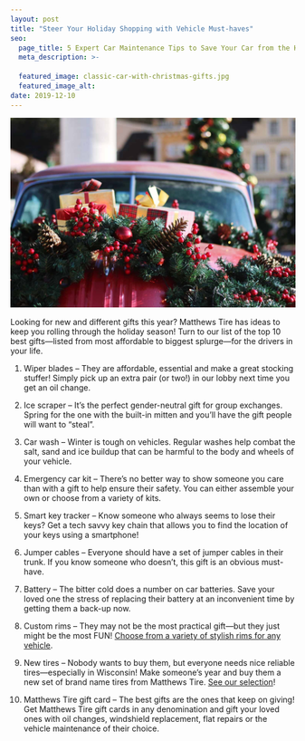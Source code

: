 ```yaml
---
layout: post
title: "Steer Your Holiday Shopping with Vehicle Must-haves"
seo:
  page_title: 5 Expert Car Maintenance Tips to Save Your Car from the Heat
  meta_description: >-

  featured_image: classic-car-with-christmas-gifts.jpg
  featured_image_alt:
date: 2019-12-10
---
```


![Matthews Tire president Trevor Reznor presenting donation check to the Breast Cancer Family Foundation](classic-car-with-christmas-gifts.jpg)

Looking for new and different gifts this year? Matthews Tire has ideas to keep you rolling through the holiday season! Turn to our list of the top 10 best gifts—listed from most affordable to biggest splurge—for the drivers in your life.

1. Wiper blades – They are affordable, essential and make a great stocking stuffer! Simply pick up an extra pair (or two!) in our lobby next time you get an oil change.

2. Ice scraper – It’s the perfect gender-neutral gift for group exchanges. Spring for the one with the built-in mitten and you’ll have the gift people will want to “steal”.

3. Car wash – Winter is tough on vehicles. Regular washes help combat the salt, sand and ice buildup that can be harmful to the body and wheels of your vehicle.

4. Emergency car kit – There’s no better way to show someone you care than with a gift to help ensure their safety. You can either assemble your own or choose from a variety of kits.

5. Smart key tracker – Know someone who always seems to lose their keys? Get a tech savvy key chain that allows you to find the location of your keys using a smartphone!

6. Jumper cables – Everyone should have a set of jumper cables in their trunk. If you know someone who doesn’t, this gift is an obvious must-have.

7. Battery – The bitter cold does a number on car batteries. Save your loved one the stress of replacing their battery at an inconvenient time by getting them a back-up now.

8. Custom rims – They may not be the most practical gift—but they just might be the most FUN! [Choose from a variety of stylish rims for any vehicle](http://matthewstire.com/wheels/).

9. New tires – Nobody wants to buy them, but everyone needs nice reliable tires—especially in Wisconsin! Make someone’s year and buy them a new set of brand name tires from Matthews Tire. [See our selection](https://matthewstire.com/tires/)!

10. Matthews Tire gift card – The best gifts are the ones that keep on giving! Get Matthews Tire gift cards in any denomination and gift your loved ones with oil changes, windshield replacement, flat repairs or the vehicle maintenance of their choice.
